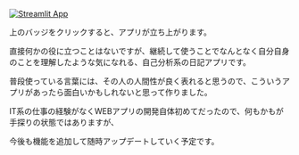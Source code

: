[![Streamlit App](https://static.streamlit.io/badges/streamlit_badge_black_white.svg)](https://tmym-a-your-words-lab-start-ey2hgf.streamlitapp.com/)

上のバッジをクリックすると、アプリが立ち上がります。

直接何かの役に立つことはないですが、継続して使うことでなんとなく自分自身のことを理解したような気になれる、自己分析系の日記アプリです。

普段使っている言葉には、その人の人間性が良く表れると思うので、こういうアプリがあったら面白いかもしれないと思って作りました。

IT系の仕事の経験がなくWEBアプリの開発自体初めてだったので、何もかもが手探りの状態ではありますが、

今後も機能を追加して随時アップデートしていく予定です。
